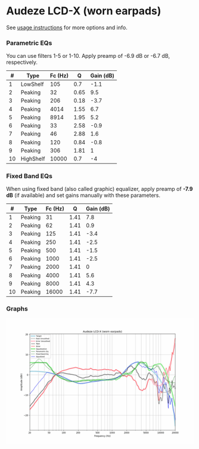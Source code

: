 # Audeze LCD-X (worn earpads)
See [usage instructions](https://github.com/jaakkopasanen/AutoEq#usage) for more options and info.

### Parametric EQs
You can use filters 1-5 or 1-10. Apply preamp of -6.9 dB or -6.7 dB, respectively.

|   # | Type      |   Fc (Hz) |    Q |   Gain (dB) |
|-----|-----------|-----------|------|-------------|
|   1 | LowShelf  |       105 | 0.7  |        -1.1 |
|   2 | Peaking   |        32 | 0.65 |         9.5 |
|   3 | Peaking   |       206 | 0.18 |        -3.7 |
|   4 | Peaking   |      4014 | 1.55 |         6.7 |
|   5 | Peaking   |      8914 | 1.95 |         5.2 |
|   6 | Peaking   |        33 | 2.58 |        -0.9 |
|   7 | Peaking   |        46 | 2.88 |         1.6 |
|   8 | Peaking   |       120 | 0.84 |        -0.8 |
|   9 | Peaking   |       306 | 1.81 |         1   |
|  10 | HighShelf |     10000 | 0.7  |        -4   |

### Fixed Band EQs
When using fixed band (also called graphic) equalizer, apply preamp of **-7.9 dB** (if available) and set gains manually with these parameters.

|   # | Type    |   Fc (Hz) |    Q |   Gain (dB) |
|-----|---------|-----------|------|-------------|
|   1 | Peaking |        31 | 1.41 |         7.8 |
|   2 | Peaking |        62 | 1.41 |         0.9 |
|   3 | Peaking |       125 | 1.41 |        -3.4 |
|   4 | Peaking |       250 | 1.41 |        -2.5 |
|   5 | Peaking |       500 | 1.41 |        -1.5 |
|   6 | Peaking |      1000 | 1.41 |        -2.5 |
|   7 | Peaking |      2000 | 1.41 |         0   |
|   8 | Peaking |      4000 | 1.41 |         5.6 |
|   9 | Peaking |      8000 | 1.41 |         4.3 |
|  10 | Peaking |     16000 | 1.41 |        -7.7 |

### Graphs
![](./Audeze%20LCD-X%20(worn%20earpads).png)

